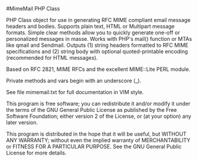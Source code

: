 #MimeMail PHP Class

PHP Class object for use in generating RFC MIME compliant email message headers and bodies. Supports plain text, HTML or Multipart message formats. Simple clear methods allow you to quickly generate one-off or personalized messages in masse. Works with PHP's mail() function or MTAs like qmail and Sendmail. Outputs (1) string headers formatted to RFC MIME specifications and (2) string body with optional quoted-printable encoding (recommended for HTML messages).

Based on RFC 2821, MIME RFCs and the excellent MIME::Lite PERL module.

Private methods and vars begin with an underscore (_).

See file mimemail.txt for full documentation in VIM style.

This program is free software; you can redistribute it and/or modify it under the terms of the GNU General Public License as published by the Free Software Foundation; either version 2 of the License, or (at your option) any later version.

This program is distributed in the hope that it will be useful, but WITHOUT ANY WARRANTY; without even the implied warranty of MERCHANTABILITY or FITNESS FOR A PARTICULAR PURPOSE. See the GNU General Public License for more details.